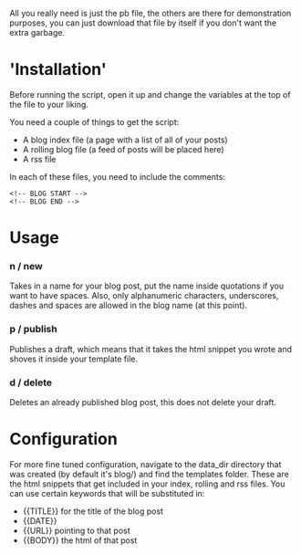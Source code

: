 All you really need is just the pb file, the others are there for demonstration purposes, you can just download that file by itself if you don't want the extra garbage.

# 'Installation'
Before running the script, open it up and change the variables at the top of the file to your liking.

You need a couple of things to get the script:
- A blog index file (a page with a list of all of your posts)
- A rolling blog file (a feed of posts will be placed here)
- A rss file

In each of these files, you need to include the comments:
```
<!-- BLOG START -->
<!-- BLOG END -->

```

# Usage
### n / new
Takes in a name for your blog post, put the name inside quotations if you want to have spaces. Also, only alphanumeric characters, underscores, dashes and spaces are allowed in the blog name (at this point).

### p / publish
Publishes a draft, which means that it takes the html snippet you wrote and shoves it inside your template file.

### d / delete
Deletes an already published blog post, this does not delete your draft.

# Configuration
For more fine tuned configuration, navigate to the data\_dir directory that was created (by default it's blog/) and find the templates folder.
These are the html snippets that get included in your index, rolling and rss files.
You can use certain keywords that will be substituted in:
- {{TITLE}} for the title of the blog post
- {{DATE}}
- {{URL}} pointing to that post
- {{BODY}} the html of that post

